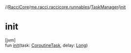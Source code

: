 //[RacciCore](../../../index.md)/[me.racci.raccicore.runnables](../index.md)/[TaskManager](index.md)/[init](init.md)

# init

[jvm]\
fun [init](init.md)(task: [CoroutineTask](../-coroutine-task/index.md), delay: [Long](https://kotlinlang.org/api/latest/jvm/stdlib/kotlin/-long/index.html))
